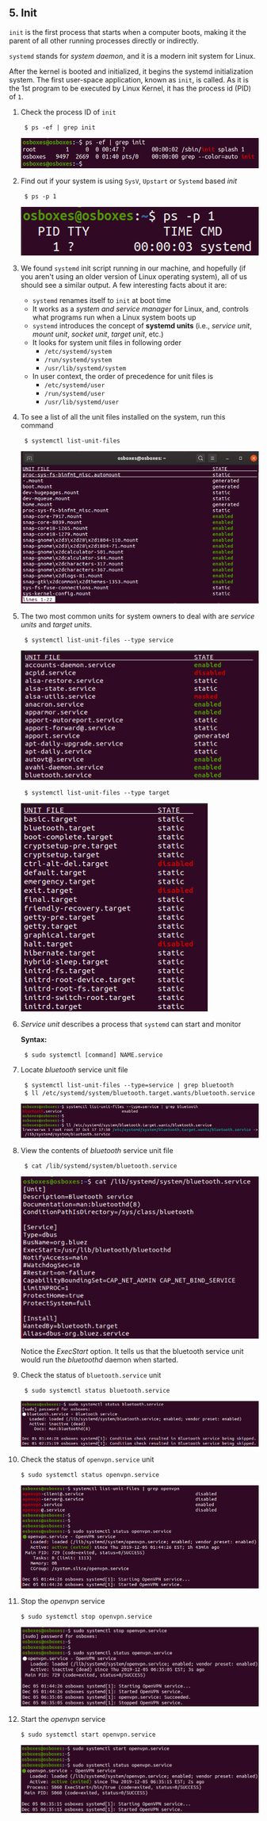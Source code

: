 ## 5. Init

`init` is the first process that starts when a computer boots, making it the parent of all other running processes directly or indirectly.

`systemd` stands for *system daemon*, and it is a modern init system for Linux. 

After the kernel is booted and initialized, it begins the systemd initialization system. The first user-space application, known as `init`, is called. As it is the 1st program to be executed by Linux Kernel, it has the process id (PID) of `1`. 

1. Check the process ID of `init`

        $ ps -ef | grep init

    ![`init` process](../../image/6_stages_of_linux_boot_process/17_init_process.png)

2. Find out if your system is using `SysV`, `Upstart` or `Systemd` based *init*

        $ ps -p 1

    ![](../../image/6_stages_of_linux_boot_process/21_processNameFromPID.png)

3. We found `systemd` init script running in our machine, and hopefully (if you aren't using an older version of Linux operating system), all of us should see a similar output. A few interesting facts about it are:

    * `systemd` renames itself to `init` at boot time
    * It works as a *system and service manager* for Linux, and, controls what programs run when a Linux system boots up
    * `systemd` introduces the concept of **systemd units** (i.e., *service unit*, *mount unit*, *socket unit*, *target unit*, etc.)
    * It looks for system unit files in following order
      * `/etc/systemd/system`
      * `/run/systemd/system`
      * `/usr/lib/systemd/system`
    * In user context, the order of precedence for unit files is
      * `/etc/systemd/user`
      * `/run/systemd/user`
      * `/usr/lib/systemd/user`

4. To see a list of all the unit files installed on the system, run this command

        $ systemctl list-unit-files

    ![List of all unit files](../../image/6_stages_of_linux_boot_process/22_systemd_unit_files.png)

5. The two most common units for system owners to deal with are *service units* and *target units*.

        $ systemctl list-unit-files --type service

    ![service unit file](../../image/6_stages_of_linux_boot_process/23_unit_files_service.png)

        $ systemctl list-unit-files --type target

    ![target unit file](../../image/6_stages_of_linux_boot_process/23_unit_files_target.png)

6. *Service unit* describes a process that `systemd` can start and monitor

    **Syntax:**

        $ sudo systemctl [command] NAME.service

7. Locate *bluetooth* service unit file

        $ systemctl list-unit-files --type=service | grep bluetooth
        $ ll /etc/systemd/system/bluetooth.target.wants/bluetooth.service

    ![Locate service unit file](../../image/6_stages_of_linux_boot_process/24a_locate_service_unit_file.png)

8. View the contents of *bluetooth* service unit file

        $ cat /lib/systemd/system/bluetooth.service

    ![View service unit file](../../image/6_stages_of_linux_boot_process/24b_view_service_unit_file.png)

    Notice the *ExecStart* option. It tells us that the bluetooth service unit would run the *bluetoothd* daemon when started.

9. Check the status of `bluetooth.service` unit

        $ sudo systemctl status bluetooth.service

    ![Check bluetooth service status](../../image/6_stages_of_linux_boot_process/24c_bluetooth_service_status.png)

10. Check the status of `openvpn.service` unit

        $ sudo systemctl status openvpn.service

    ![Check openvpn service status](../../image/6_stages_of_linux_boot_process/24d_openvpn_service_status.png)

11. Stop the *openvpn* service

        $ sudo systemctl stop openvpn.service

    ![](../../image/6_stages_of_linux_boot_process/24e_stop_service.png)

12. Start the *openvpn* service

        $ sudo systemctl start openvpn.service

    ![](../../image/6_stages_of_linux_boot_process/24f_start_service.png)
